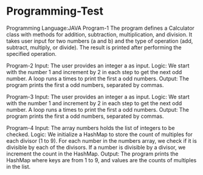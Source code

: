 # Programming-Test
Programming Language:JAVA
Program-1
The program defines a Calculator class with methods for addition, subtraction, multiplication, and division.
It takes user input for two numbers (a and b) and the type of operation (add, subtract, multiply, or divide).
The result is printed after performing the specified operation.

Program-2
Input: The user provides an integer a as input.
Logic:
We start with the number 1 and increment by 2 in each step to get the next odd number.
A loop runs a times to print the first a odd numbers.
Output: The program prints the first a odd numbers, separated by commas.

Program-3
Input: The user provides an integer a as input.
Logic:
We start with the number 1 and increment by 2 in each step to get the next odd number.
A loop runs a times to print the first a odd numbers.
Output: The program prints the first a odd numbers, separated by commas.

Program-4
Input: The array numbers holds the list of integers to be checked.
Logic:
We initialize a HashMap to store the count of multiples for each divisor (1 to 9).
For each number in the numbers array, we check if it is divisible by each of the divisors.
If a number is divisible by a divisor, we increment the count in the HashMap.
Output: The program prints the HashMap where keys are from 1 to 9, and values are the counts of multiples in the list.
